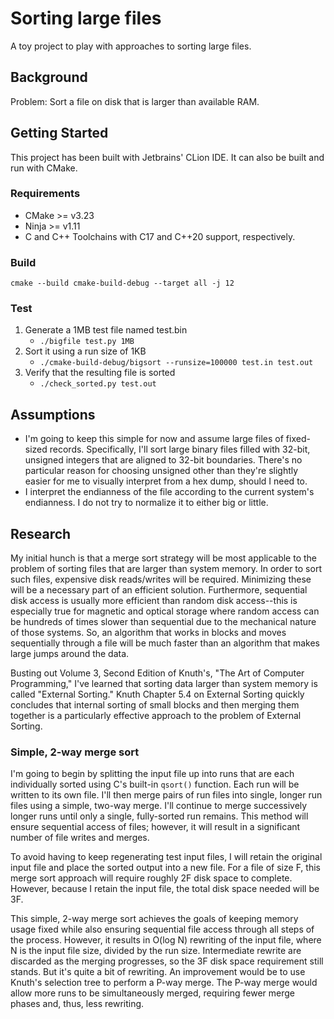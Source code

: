 # Sorting large files
A toy project to play with approaches to sorting large files. 

## Background
Problem: Sort a file on disk that is larger than available RAM.

## Getting Started
This project has been built with Jetbrains' CLion IDE. It can also be built and run with CMake.

### Requirements
* CMake >= v3.23
* Ninja >= v1.11
* C and C++ Toolchains with C17 and C++20 support, respectively.

### Build
`cmake --build cmake-build-debug --target all -j 12`

### Test
1. Generate a 1MB test file named test.bin
   - `./bigfile test.py 1MB`
2. Sort it using a run size of 1KB
   - `./cmake-build-debug/bigsort --runsize=100000 test.in test.out`
3. Verify that the resulting file is sorted
   - `./check_sorted.py test.out`

## Assumptions
- I'm going to keep this simple for now and assume large files of fixed-sized records. Specifically, I'll sort large binary files filled with 32-bit, unsigned integers that are aligned to 32-bit boundaries. There's no particular reason for choosing unsigned other than they're slightly easier for me to visually interpret from a hex dump, should I need to.
- I interpret the endianness of the file according to the current system's endianness. I do not try to normalize it to either big or little.

## Research
My initial hunch is that a merge sort strategy will be most applicable to the problem of sorting files that are larger than system memory. In order to sort such files, expensive disk reads/writes will be required. Minimizing these will be a necessary part of an efficient solution. Furthermore, sequential disk access is usually more efficient than random disk access--this is especially true for magnetic and optical storage where random access can be hundreds of times slower than sequential due to the mechanical nature of those systems. So, an algorithm that works in blocks and moves sequentially through a file will be much faster than an algorithm that makes large jumps around the data.

Busting out Volume 3, Second Edition of Knuth's, "The Art of Computer Programming," I've learned that sorting data larger than system memory is called "External Sorting." Knuth Chapter 5.4 on External Sorting quickly concludes that internal sorting of small blocks and then merging them together is a particularly effective approach to the problem of External Sorting.

### Simple, 2-way merge sort
I'm going to begin by splitting the input file up into runs that are each individually sorted using C's built-in `qsort()` function. Each run will be written to its own file. I'll then merge pairs of run files into single, longer run files using a simple, two-way merge. I'll continue to merge successively longer runs until only a single, fully-sorted run remains. This method will ensure sequential access of files; however, it will result in a significant number of file writes and merges.

To avoid having to keep regenerating test input files, I will retain the original input file and place the sorted output into a new file. For a file of size F, this merge sort approach will require roughly 2F disk space to complete. However, because I retain the input file, the total disk space needed will be 3F.

This simple, 2-way merge sort achieves the goals of keeping memory usage fixed while also ensuring sequential file access through all steps of the process. However, it results in O(log N) rewriting of the input file, where N is the input file size, divided by the run size. Intermediate rewrite are discarded as the merging progresses, so the 3F disk space requirement still stands. But it's quite a bit of rewriting. An improvement would be to use Knuth's selection tree to perform a P-way merge. The P-way merge would allow more runs to be simultaneously merged, requiring fewer merge phases and, thus, less rewriting.
